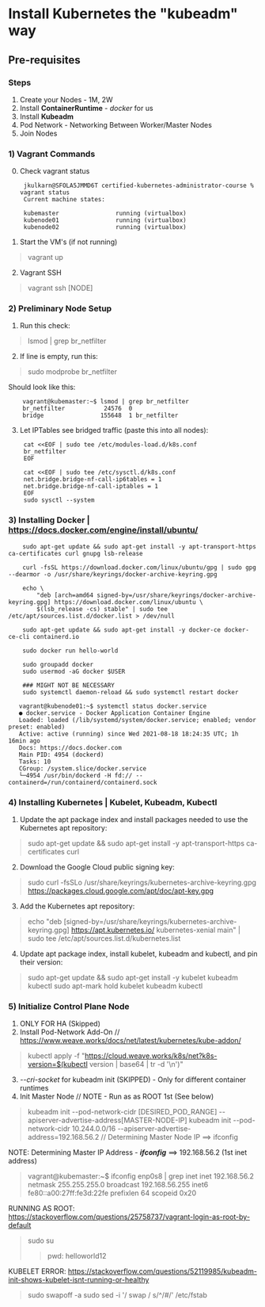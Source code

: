 # Install Kubernetes the "kubeadm" way

## Pre-requisites


### Steps
1) Create your Nodes - 1M, 2W
2) Install **ContainerRuntime** - *docker* for us
3) Install **Kubeadm**
4) Pod Network - Networking Between Worker/Master Nodes
5) Join Nodes



### 1) Vagrant Commands
0) Check vagrant status
   
        jkulkarn@SFOLA5JMMD6T certified-kubernetes-administrator-course % vagrant status        
        Current machine states:
        
        kubemaster                running (virtualbox)
        kubenode01                running (virtualbox)
        kubenode02                running (virtualbox)

1) Start the VM's (if not running) 
> vagrant up
2) Vagrant SSH
> vagrant ssh [NODE]

### 2) Preliminary Node Setup
1) Run this check: 
> lsmod | grep br_netfilter

2) If line is empty, run this: 
>  sudo modprobe br_netfilter

Should look like this:

        vagrant@kubemaster:~$ lsmod | grep br_netfilter
        br_netfilter           24576  0
        bridge                155648  1 br_netfilter

3) Let IPTables see bridged traffic (paste this into all nodes):

        cat <<EOF | sudo tee /etc/modules-load.d/k8s.conf
        br_netfilter
        EOF
        
        cat <<EOF | sudo tee /etc/sysctl.d/k8s.conf
        net.bridge.bridge-nf-call-ip6tables = 1
        net.bridge.bridge-nf-call-iptables = 1
        EOF
        sudo sysctl --system

### 3) Installing Docker | https://docs.docker.com/engine/install/ubuntu/

        sudo apt-get update && sudo apt-get install -y apt-transport-https ca-certificates curl gnupg lsb-release

        curl -fsSL https://download.docker.com/linux/ubuntu/gpg | sudo gpg --dearmor -o /usr/share/keyrings/docker-archive-keyring.gpg

        echo \
            "deb [arch=amd64 signed-by=/usr/share/keyrings/docker-archive-keyring.gpg] https://download.docker.com/linux/ubuntu \
            $(lsb_release -cs) stable" | sudo tee /etc/apt/sources.list.d/docker.list > /dev/null

        sudo apt-get update && sudo apt-get install -y docker-ce docker-ce-cli containerd.io

        sudo docker run hello-world

        sudo groupadd docker
        sudo usermod -aG docker $USER

        ### MIGHT NOT BE NECESSARY
        sudo systemctl daemon-reload && sudo systemctl restart docker

       vagrant@kubenode01:~$ systemctl status docker.service
       ● docker.service - Docker Application Container Engine
       Loaded: loaded (/lib/systemd/system/docker.service; enabled; vendor preset: enabled)
       Active: active (running) since Wed 2021-08-18 18:24:35 UTC; 1h 16min ago
       Docs: https://docs.docker.com
       Main PID: 4954 (dockerd)
       Tasks: 10
       CGroup: /system.slice/docker.service
       └─4954 /usr/bin/dockerd -H fd:// --containerd=/run/containerd/containerd.sock


### 4) Installing Kubernetes | Kubelet, Kubeadm, Kubectl 

1) Update the apt package index and install packages needed to use the Kubernetes apt repository:
> sudo apt-get update && sudo apt-get install -y apt-transport-https ca-certificates curl
2) Download the Google Cloud public signing key:
> sudo curl -fsSLo /usr/share/keyrings/kubernetes-archive-keyring.gpg https://packages.cloud.google.com/apt/doc/apt-key.gpg
3) Add the Kubernetes apt repository:
> echo "deb [signed-by=/usr/share/keyrings/kubernetes-archive-keyring.gpg] https://apt.kubernetes.io/ kubernetes-xenial main" | sudo tee /etc/apt/sources.list.d/kubernetes.list
4) Update apt package index, install kubelet, kubeadm and kubectl, and pin their version:
> sudo apt-get update && sudo apt-get install -y kubelet kubeadm kubectl
> sudo apt-mark hold kubelet kubeadm kubectl

### 5) Initialize Control Plane Node
1) ONLY FOR HA (Skipped)
2) Install Pod-Network Add-On // https://www.weave.works/docs/net/latest/kubernetes/kube-addon/
> kubectl apply -f "https://cloud.weave.works/k8s/net?k8s-version=$(kubectl version | base64 | tr -d '\n')"
3) *--cri-socket* for kubeadm init (SKIPPED) - Only for different container runtimes
4) Init Master Node // NOTE - Run as as ROOT 1st (See below)
> kubeadm init --pod-network-cidr [DESIRED_POD_RANGE] --apiserver-advertise-address[MASTER-NODE-IP]
> kubeadm init --pod-network-cidr 10.244.0.0/16 --apiserver-advertise-address=192.168.56.2
// Determining Master Node IP ==> ifconfig 


NOTE: Determining Master IP Address - ***ifconfig*** ==> 192.168.56.2 (1st inet address)
> vagrant@kubemaster:~$ ifconfig enp0s8 | grep inet
inet 192.168.56.2  netmask 255.255.255.0  broadcast 192.168.56.255
inet6 fe80::a00:27ff:fe3d:22fe  prefixlen 64  scopeid 0x20<link>



RUNNING AS ROOT: https://stackoverflow.com/questions/25758737/vagrant-login-as-root-by-default
> sudo su
> > pwd: helloworld12

KUBELET ERROR: https://stackoverflow.com/questions/52119985/kubeadm-init-shows-kubelet-isnt-running-or-healthy
> sudo swapoff -a
sudo sed -i '/ swap / s/^/#/' /etc/fstab

